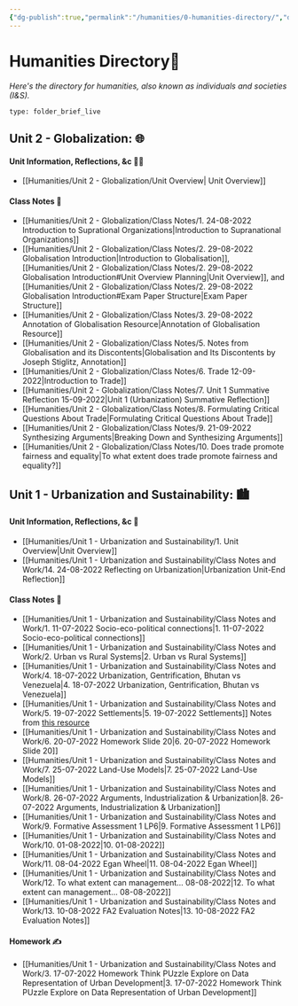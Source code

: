 ```yaml
---
{"dg-publish":true,"permalink":"/humanities/0-humanities-directory/","dgHomeLink":true,"dgPassFrontmatter":false}
---
```


# Humanities Directory🧭
*Here's the directory for humanities, also known as individuals and societies (I&S).*
```ccard
type: folder_brief_live
```
## Unit 2 - Globalization: 🌐
#### Unit Information, Reflections, &c 💁‍♂️
- [[Humanities/Unit 2 - Globalization/Unit Overview| Unit Overview]]

#### Class Notes 📝
- [[Humanities/Unit 2 - Globalization/Class Notes/1. 24-08-2022 Introduction to Suprational Organizations|Introduction to Supranational Organizations]]
- [[Humanities/Unit 2 - Globalization/Class Notes/2. 29-08-2022 Globalisation Introduction|Introduction to Globalisation]], [[Humanities/Unit 2 - Globalization/Class Notes/2. 29-08-2022 Globalisation Introduction#Unit Overview Planning|Unit Overview]], and [[Humanities/Unit 2 - Globalization/Class Notes/2. 29-08-2022 Globalisation Introduction#Exam Paper Structure|Exam Paper Structure]] 
- [[Humanities/Unit 2 - Globalization/Class Notes/3. 29-08-2022 Annotation of Globalisation Resource|Annotation of Globalisation Resource]]
- [[Humanities/Unit 2 - Globalization/Class Notes/5. Notes from Globalisation and its Discontents|Globalisation and Its Discontents by Joseph Stiglitz, Annotation]]
- [[Humanities/Unit 2 - Globalization/Class Notes/6. Trade 12-09-2022|Introduction to Trade]]
- [[Humanities/Unit 2 - Globalization/Class Notes/7. Unit 1 Summative Reflection 15-09-2022|Unit 1 (Urbanization) Summative Reflection]]
- [[Humanities/Unit 2 - Globalization/Class Notes/8. Formulating Critical Questions About Trade|Formulating Critical Questions About Trade]]
- [[Humanities/Unit 2 - Globalization/Class Notes/9. 21-09-2022 Synthesizing Arguments|Breaking Down and Synthesizing Arguments]]
- [[Humanities/Unit 2 - Globalization/Class Notes/10. Does trade promote fairness and equality|To what extent does trade promote fairness and equality?]]

## Unit 1 - Urbanization and Sustainability: 🏙
#### Unit Information, Reflections, &c 💭
- [[Humanities/Unit 1 - Urbanization and Sustainability/1. Unit Overview|Unit Overview]]
- [[Humanities/Unit 1 - Urbanization and Sustainability/Class Notes and Work/14. 24-08-2022 Reflecting on Urbanization|Urbanization Unit-End Reflection]]

#### Class Notes 📝
- [[Humanities/Unit 1 - Urbanization and Sustainability/Class Notes and Work/1. 11-07-2022 Socio-eco-political connections|1. 11-07-2022 Socio-eco-political connections]]
- [[Humanities/Unit 1 - Urbanization and Sustainability/Class Notes and Work/2. Urban vs Rural Systems|2. Urban vs Rural Systems]]
- [[Humanities/Unit 1 - Urbanization and Sustainability/Class Notes and Work/4. 18-07-2022 Urbanization, Gentrification, Bhutan vs Venezuela|4. 18-07-2022 Urbanization, Gentrification, Bhutan vs Venezuela]]
- [[Humanities/Unit 1 - Urbanization and Sustainability/Class Notes and Work/5. 19-07-2022 Settlements|5. 19-07-2022 Settlements]] Notes from [this resource](https://drive.google.com/file/d/1Li-0sAVuZnjLtquoMEnvHqGl42-Hwu8I/view) 
- [[Humanities/Unit 1 - Urbanization and Sustainability/Class Notes and Work/6. 20-07-2022 Homework Slide 20|6. 20-07-2022 Homework Slide 20]]
- [[Humanities/Unit 1 - Urbanization and Sustainability/Class Notes and Work/7. 25-07-2022 Land-Use Models|7. 25-07-2022 Land-Use Models]]
- [[Humanities/Unit 1 - Urbanization and Sustainability/Class Notes and Work/8. 26-07-2022 Arguments, Industrialization & Urbanization|8. 26-07-2022 Arguments, Industrialization & Urbanization]]
- [[Humanities/Unit 1 - Urbanization and Sustainability/Class Notes and Work/9. Formative Assessment 1 LP6|9. Formative Assessment 1 LP6]]
- [[Humanities/Unit 1 - Urbanization and Sustainability/Class Notes and Work/10. 01-08-2022|10. 01-08-2022]]
- [[Humanities/Unit 1 - Urbanization and Sustainability/Class Notes and Work/11. 08-04-2022 Egan Wheel|11. 08-04-2022 Egan Wheel]]
- [[Humanities/Unit 1 - Urbanization and Sustainability/Class Notes and Work/12. To what extent can management... 08-08-2022|12. To what extent can management... 08-08-2022]]
- [[Humanities/Unit 1 - Urbanization and Sustainability/Class Notes and Work/13. 10-08-2022 FA2 Evaluation Notes|13. 10-08-2022 FA2 Evaluation Notes]]
#### Homework ✍
- [[Humanities/Unit 1 - Urbanization and Sustainability/Class Notes and Work/3. 17-07-2022 Homework Think PUzzle Explore on Data Representation of Urban Development|3. 17-07-2022 Homework Think PUzzle Explore on Data Representation of Urban Development]]